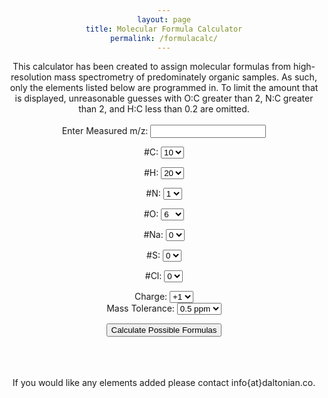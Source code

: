 ```yaml
---
layout: page
title: Molecular Formula Calculator
permalink: /formulacalc/
---
```



<html lang="en">
<head>
  <meta charset="UTF-8">
  <meta name="viewport" content="width=device-width, initial-scale=1.0">

</head>
<body align=center>

  <div>
  This calculator has been created to assign molecular formulas from high-resolution mass spectrometry of predominately organic samples. As such, only the elements listed below are programmed in. To limit the amount that is displayed, unreasonable guesses with O:C greater than 2, N:C greater than 2, and H:C less than 0.2 are omitted.
  </div>

  <br>

  <form>
  <label for="mz">Enter Measured m/z:</label>
  <input type="text" id="inputMass" name="inputMass" required>
    
  <br>

  <label for="numC"> #C: </label>
  <select id="numC" name="numC">
    <option value="5">0</option>
    <option value="10" selected>10</option>
    <option value="20" >20</option>
    <option value="30" >30</option>
    <option value="40" >40</option>
  </select>

  <label for="numH"> #H: </label>
  <select id="numH" name="numH">
    <option value="5">5</option>
    <option value="10" >10</option>
    <option value="20" selected>20</option>
    <option value="30" >30</option>
    <option value="40" >40</option>
  </select>

  <label for="numN"> #N: </label>
  <select id="numN" name="numN">
    <option value="0">0</option>
    <option value="1" selected>1</option>
    <option value="3" >3</option>
    <option value="5" >5</option>
  </select>

  <label for="numO"> #O: </label>
  <select id="numO" name="numO">
    <option value="0">0</option>
    <option value="2" >2</option>
    <option value="4" >4</option>
    <option value="6" selected>6</option>
    <option value="8" >8</option>
    <option value="10" >10</option>
    <option value="12" >12</option>
  </select>

  <div clear:both>
    <label for="numNa"> #Na: </label>
    <select id="numNa" name="numNa">
      <option value="0" selected>0</option>
      <option value="1" >1</option>
      <option value="2" >2</option>
    </select>

  <label for="numS"> #S: </label>
  <select id="numS" name="numS">
    <option value="0" selected>0</option>
    <option value="2" >2</option>
  </select>

  <label for="numCl"> #Cl: </label>
  <select id="numCl" name="numCl">
    <option value="0" selected>0</option>
    <option value="2" >2</option>
  </select>
     
  </div>
    
  <div clear:both>
      <label for="Charge">Charge:</label>
      <select id="charge" name="charge">
      <option value="-1">-1</option>
      <option value="0" >0</option>
      <option value="1" selected>+1</option>
      </select>
  </div>
  
  <div clear:both>
      <label for="ppm">Mass Tolerance:</label>
      <select id="ppm" name="ppm">
      <option value="0.1">0.1 ppm</option>
      <option value="0.2" >0.2 ppm</option>
      <option value="0.5" selected>0.5 ppm</option>
      <option value="1">1 ppm</option>
      <option value="2" >2 ppm</option>
      <option value="5">5 ppm</option>
      <option value="10" >10 ppm</option>
      </select>
  </div>

  </form>


<div>
<button onclick="calculateFormulas()">Calculate Possible Formulas</button>

<p id="result"></p>
</div>

<br>
<br>
<br>

<div>
If you would like any elements added please contact info{at}daltonian.co.
<div>

</body>
</html>


<script>

 function molecularFormulasWithinTolerance(measuredMass, charge, tolerance) {
  // Define atomic masses
  const atomicMasses = {
    H: 1.007825,
    C: 12.000000,
    N: 14.003074,
    O: 15.994915,
    Na: 22.989770,
    Cl: 34.968853,
    S: 31.972072
  };

  // Helper function to calculate the molecular mass of the current formula
  function calculateMolecularMass(formula) {
    return Object.keys(formula).reduce((mass, atom) => mass + formula[atom] * atomicMasses[atom], 0);
  }

  // Array to store valid formulas within tolerance
  const formulasWithinTolerance = [];
  const differenceValues = [];
  
 	// Number of atoms
  const maxC = document.getElementById('numC').value;
  const maxH = document.getElementById('numH').value;
  const maxN = document.getElementById('numN').value;
  const maxO = document.getElementById('numO').value;
  const maxNa = document.getElementById('numNa').value;
  const maxS = document.getElementById('numS').value;
  const maxCl = document.getElementById('numCl').value;
  

  // Iterate through possible combinations
  for (let c = 0; c <= maxC; c++) {
    for (let h = 0; h <= maxH; h++) {
      for (let n = 0; n <= maxN; n++) {
        for (let o = 0; o <= maxO; o++) {
        	if (o / c < 2 && n / c < 2 && h/c > 0.2) {
            for (let cl = 0; cl <= maxCl; cl++) {
              for (let na = 0; na <= maxNa; na++) {
                const formula = { C: c, H: h, N: n, O: o, Cl: cl, Na: na };
                const formulaMass = calculateMolecularMass(formula) - charge * 5.48579909065e-4;
                const massError = 1000000*(measuredMass - formulaMass) / formulaMass;

                if (Math.abs(massError) <= tolerance) {
                  formulasWithinTolerance.push(formula);
                  differenceValues.push(massError);
                }
              }
            }
          }
        }
      }
    }
  }

  return [formulasWithinTolerance,differenceValues];
}

// Main function that is called by the webpage.
function calculateFormulas() {
	document.getElementById('result').innerHTML = "" // initialize result string
	const measuredMass = document.getElementById('inputMass').value;  // Mass from user
  const charge = document.getElementById('charge').value;   // Charge from user
  const massTolerance = document.getElementById('ppm').value; // Tolerance in ppm
  const [formulasWithinTolerance, differenceValues] = molecularFormulasWithinTolerance(measuredMass, charge, massTolerance); // Formulas and PPM error
  formulasWithinTolerance.forEach((formula, index) => {
  	const formulaString = Object.keys(formula)
    .filter(atom => formula[atom] !== 0)
    .map(atom => `${atom}${formula[atom]}`)
    .join(' ');
  	document.getElementById('result').innerHTML += `${index + 1}. ${formulaString}  ${differenceValues[index].toFixed(2)} ppm <br>`; // Print output line by line
    console.log(`${index + 1}. ${formulaString}  ${differenceValues[index].toFixed(2)} ppm <br>`);
	});

}




</script>